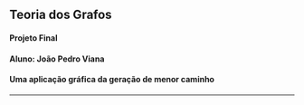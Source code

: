 ## Teoria dos Grafos 
#### Projeto Final
#### Aluno: João Pedro Viana 
####  Uma aplicação gráfica da geração de menor caminho 
<hr>

